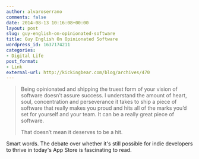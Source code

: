 ```yaml
---
author: alvaroserrano
comments: false
date: 2014-08-13 10:16:08+00:00
layout: post
slug: guy-english-on-opinionated-software
title: Guy English On Opinionated Software
wordpress_id: 1637174211
categories:
- Digital Life
post_format:
- Link
external-url: http://kickingbear.com/blog/archives/470
---
```


<blockquote>Being opinionated and shipping the truest form of your vision of software doesn’t assure success. I understand the amount of heart, soul, concentration and perseverance it takes to ship a piece of software that really makes you proud and hits all of the marks you’d set for yourself and your team. It can be a really great piece of software.

That doesn’t mean it deserves to be a hit.</blockquote>

Smart words. The debate over whether it's still possible for indie developers to thrive in today's App Store is fascinating to read.